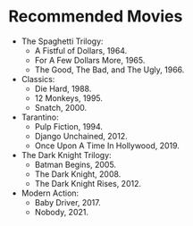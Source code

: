 Recommended Movies
==================

* The Spaghetti Trilogy:
  - A Fistful of Dollars, 1964.
  - For A Few Dollars More, 1965.
  - The Good, The Bad, and The Ugly, 1966.
* Classics: 
  - Die Hard, 1988.
  - 12 Monkeys, 1995.
  - Snatch, 2000.
* Tarantino:
  - Pulp Fiction, 1994.
  - Django Unchained, 2012.
  - Once Upon A Time In Hollywood, 2019.
* The Dark Knight Trilogy:
  - Batman Begins, 2005.
  - The Dark Knight, 2008.
  - The Dark Knight Rises, 2012.
* Modern Action:
  - Baby Driver, 2017.
  - Nobody, 2021.